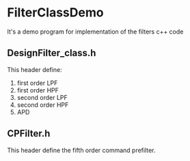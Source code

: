 # FilterClassDemo
It's a demo program for implementation of the filters c++ code

## DesignFilter_class.h

This header define:
1. first order LPF
2. first order HPF
3. second order LPF
4. second order HPF
5. APD

## CPFilter.h

This header define the fifth order command prefilter.